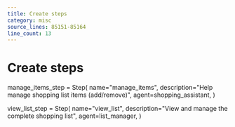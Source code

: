 ```yaml
---
title: Create steps
category: misc
source_lines: 85151-85164
line_count: 13
---
```


# Create steps
manage_items_step = Step(
    name="manage_items",
    description="Help manage shopping list items (add/remove)",
    agent=shopping_assistant,
)

view_list_step = Step(
    name="view_list",
    description="View and manage the complete shopping list",
    agent=list_manager,
)


